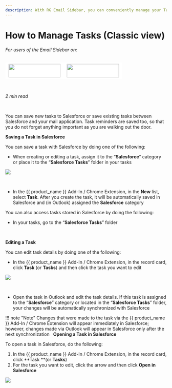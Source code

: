 ```yaml
---
description: With RG Email Sidebar, you can conveniently manage your Tasks
---
```

# How to Manage Tasks (Classic view)  
  

<i>For users of the Email Sidebar on:</i><br><br>
<div class="container" style="display: inline-block; height: 42px; width: 162px; padding: 5px 10px; background-color: #fff;"><img src="https://revenuegrid.com/revenue-inbox/wp-content/uploads/Exchange1.svg" style="height: 100%; object-fit: contain; vertical-align: middle;"></div><div class="container" style="display: inline-block; height: 42px; width: 163px; padding: 5px 10px; background-color: #fff;"><img src="https://revenuegrid.com/revenue-inbox/wp-content/uploads/Office365.svg" style="height: 100%; object-fit: contain; vertical-align: middle;"></div>

&nbsp;

*2 min read*  

<!-- ShareThis BEGIN --> 
<div class="addthis_inline_share_toolbox"></div>
<!-- End ShareThis --> 

&nbsp;

You can save new tasks to Salesforce or save existing tasks between Salesforce and your mail application. Task reminders are saved too, so that you do not forget anything important as you are walking out the door.

**Saving a Task in Salesforce**

You can save a task with Salesforce by doing one of the following:

*   When creating or editing a task, assign it to the “**Salesforce**” category or place it to the “**Salesforce Tasks**” folder in your tasks

![](../assets/images/d33v4339jhl8k0cloudfrontnet/docs/assets/57398d2e903360669faf1f0a/images/582db73e903360645bfa502b.png)

&nbsp;

*   In the {{ product_name }} Add-In / Chrome Extension, in the **New** list, select **Task**. After you create the task, it will be automatically saved in Salesforce and (in Outlook) assigned the **Salesforce** category

You can also access tasks stored in Salesforce by doing the following:

*   In your tasks, go to the “**Salesforce Tasks**” folder

&nbsp;

**Editing a Task**

You can edit task details by doing one of the following:

*   In the {{ product_name }} Add-In / Chrome Extension, in the record card, click **Task** (or **Tasks**) and then click the task you want to edit

![](../assets/images/d33v4339jhl8k0cloudfrontnet/docs/assets/57398d2e903360669faf1f0a/images/582db7dec697916f5d0516af.png)

&nbsp;

*   Open the task in Outlook and edit the task details. If this task is assigned to the “**Salesforce**” category or located in the “**Salesforce Tasks**” folder, your changes will be automatically synchronized with Salesforce

!!! note "Note"
    Changes that were made to the task via the {{ product_name }} Add-In / Chrome Extension will appear immediately in Salesforce; however, changes made via Outlook will appear in Salesforce only after the next synchronization
&nbsp;
**Opening a Task in Salesforce**

To open a task in Salesforce, do the following:

1.  In the {{ product_name }} Add-In / Chrome Extension, in the record card, click **Task **(or **Tasks**)  
2.  For the task you want to edit, click the arrow and then click **Open in Salesforce**  

![](../assets/images/d33v4339jhl8k0cloudfrontnet/docs/assets/57398d2e903360669faf1f0a/images/582db90f903360645bfa5043.png)
&nbsp;

&#160;
 &#160;

